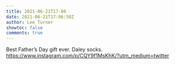 ```yaml
---
title: 2021-06-21T17-06
date: 2021-06-21T17:06:58Z
author: Lee Turner
showtoc: false
comments: true
---
```


Best Father’s Day gift ever. Daley socks. https://www.instagram.com/p/CQY9f1MsKhK/?utm_medium=twitter

